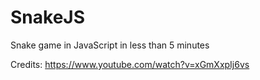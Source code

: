 # SnakeJS
Snake game in JavaScript in less than 5 minutes

Credits:
https://www.youtube.com/watch?v=xGmXxpIj6vs
